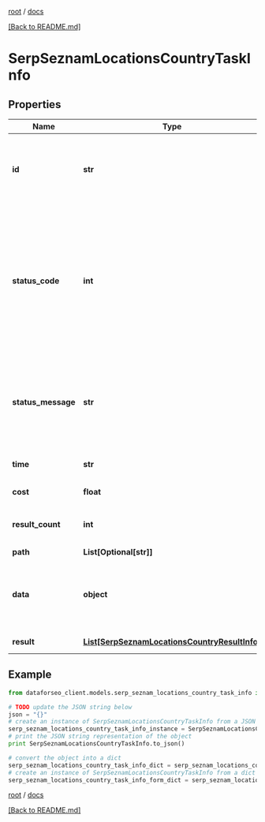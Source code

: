 [root](./../ "root") / [docs](./ "docs")

[[Back to README.md]](./../README.md "[Back to README.md]")

# SerpSeznamLocationsCountryTaskInfo

## Properties

Name | Type | Description | Notes
------------ | ------------- | ------------- | -------------
**id** | **str** | task identifier unique task identifier in our system in the UUID format | [optional]
**status_code** | **int** | status code of the task generated by DataForSEO, can be within the following range: 10000-60000 you can find the full list of the response codes here | [optional]
**status_message** | **str** | informational message of the task you can find the full list of general informational messages here | [optional]
**time** | **str** | execution time, seconds | [optional]
**cost** | **float** | total tasks cost, USD | [optional]
**result_count** | **int** | number of elements in the result array | [optional]
**path** | **List[Optional[str]]** | URL path | [optional]
**data** | **object** | contains the same parameters that you specified in the POST request | [optional]
**result** | [**List[SerpSeznamLocationsCountryResultInfo]**](SerpSeznamLocationsCountryResultInfo.md) | array of results | [optional]

## Example

```python
from dataforseo_client.models.serp_seznam_locations_country_task_info import SerpSeznamLocationsCountryTaskInfo

# TODO update the JSON string below
json = "{}"
# create an instance of SerpSeznamLocationsCountryTaskInfo from a JSON string
serp_seznam_locations_country_task_info_instance = SerpSeznamLocationsCountryTaskInfo.from_json(json)
# print the JSON string representation of the object
print SerpSeznamLocationsCountryTaskInfo.to_json()

# convert the object into a dict
serp_seznam_locations_country_task_info_dict = serp_seznam_locations_country_task_info_instance.to_dict()
# create an instance of SerpSeznamLocationsCountryTaskInfo from a dict
serp_seznam_locations_country_task_info_form_dict = serp_seznam_locations_country_task_info.from_dict(serp_seznam_locations_country_task_info_dict)
```

  

[root](./../ "root") / [docs](./ "docs")

[[Back to README.md]](./../README.md "[Back to README.md]")